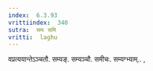 ```yaml
---
index:  6.3.93
vrittiindex:  340
sutra:  समः समि
vritti:  laghu 
---
```


वप्रत्ययान्तेऽञ्चतौ. सम्यङ्. सम्यञ्चौ. समीचः. सम्यग्भ्याम्.. ,

